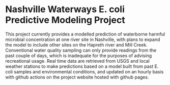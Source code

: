 # Nashville Waterways E. coli Predictive Modeling Project

This project currently provides a modelled prediction of waterborne harmful microbial concentration at one river site in Nashville, with plans to expand the model to
include other sites on the Hapreth river and Mill Creek. Conventional water quality sampling can only provide readings from the past couple of days, which is inadequate
for the purposes of advising recreational usage. Real time data are retrieved from USGS and local weather stations to make predictions based on a model built from past
E. coli samples and environmental conditions, and updated on an hourly basis with github actions on the project website hosted with github pages. 



